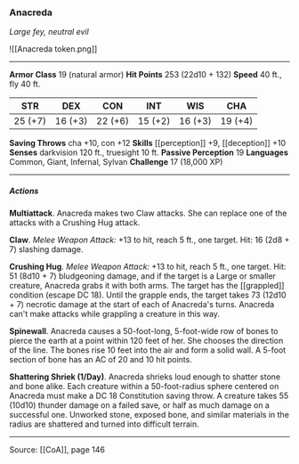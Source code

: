 ### Anacreda
_Large fey, neutral evil_

![[Anacreda token.png]]


---

**Armor Class** 19 (natural armor)
**Hit Points** 253 (22d10 + 132)
**Speed** 40 ft., fly 40 ft.

| STR     | DEX     | CON     | INT     | WIS     | CHA     |
|---------|---------|---------|---------|---------|---------|
| 25 (+7) | 16 (+3) | 22 (+6) | 15 (+2) | 16 (+3) | 19 (+4) |

**Saving Throws** cha +10, con +12
**Skills** [[perception]] +9, [[deception]] +10
**Senses** darkvision 120 ft., truesight 10 ft.
**Passive Perception** 19
**Languages** Common, Giant, Infernal, Sylvan
**Challenge** 17 (18,000 XP)

---

##### Actions
**Multiattack**. Anacreda makes two Claw attacks. She can replace one of the attacks with a Crushing Hug attack.

**Claw**. _Melee Weapon Attack:_ +13 to hit, reach 5 ft., one target. Hit: 16 (2d8 + 7) slashing damage.

**Crushing Hug**. _Melee Weapon Attack:_ +13 to hit, reach 5 ft., one target. Hit: 51 (8d10 + 7) bludgeoning damage, and if the target is a Large or smaller creature, Anacreda grabs it with both arms. The target has the [[grappled]] condition (escape DC 18). Until the grapple ends, the target takes 73 (12d10 + 7) necrotic damage at the start of each of Anacreda's turns. Anacreda can't make attacks while grappling a creature in this way.

**Spinewall**. Anacreda causes a 50-foot-long, 5-foot-wide row of bones to pierce the earth at a point within 120 feet of her. She chooses the direction of the line. The bones rise 10 feet into the air and form a solid wall. A 5-foot section of bone has an AC of 20 and 10 hit points.

**Shattering Shriek (1/Day)**. Anacreda shrieks loud enough to shatter stone and bone alike. Each creature within a 50-foot-radius sphere centered on Anacreda must make a DC 18 Constitution saving throw. A creature takes 55 (10d10) thunder damage on a failed save, or half as much damage on a successful one. Unworked stone, exposed bone, and similar materials in the radius are shattered and turned into difficult terrain.


---

Source: [[CoA]], page 146